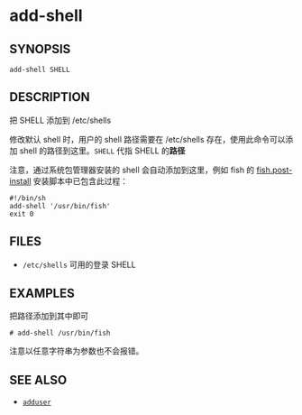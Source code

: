 # add-shell

## SYNOPSIS

    add-shell SHELL

## DESCRIPTION

把 SHELL 添加到 /etc/shells

修改默认 shell 时，用户的 shell 路径需要在 /etc/shells 存在，使用此命令可以添加 shell 的路径到这里。`SHELL` 代指 SHELL 的**路径**

注意，通过系统包管理器安装的 shell 会自动添加到这里，例如 fish 的
[fish.post-install](https://git.alpinelinux.org/aports/tree/main/fish/fish.post-install)
安装脚本中已包含此过程：

    #!/bin/sh
    add-shell '/usr/bin/fish'
    exit 0

## FILES

* `/etc/shells` 可用的登录 SHELL

## EXAMPLES

把路径添加到其中即可

    # add-shell /usr/bin/fish

注意以任意字符串为参数也不会报错。

## SEE ALSO

* [`adduser`](./adduser.md)
